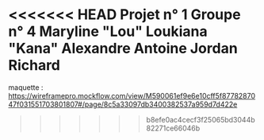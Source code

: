 <<<<<<< HEAD
Projet n° 1
Groupe n° 4
Maryline "Lou"
Loukiana "Kana"
Alexandre
Antoine
Jordan
Richard
=======
maquette : https://wireframepro.mockflow.com/view/M590061ef9e6e10cff5f8778287047f031551703801807#/page/8c5a33097db3400382537a959d7d422e
>>>>>>> b8efe0ac4cecf3f25065bd3044b82271ce66046b
